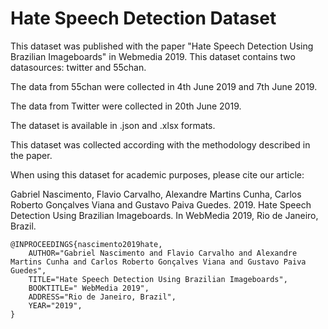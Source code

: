 # Hate Speech Detection Dataset

This dataset was published with the paper "Hate Speech Detection Using Brazilian Imageboards" in Webmedia 2019.  This dataset contains two datasources: twitter and 55chan.

The data from 55chan were collected in 4th June 2019 and 7th June 2019.

The data from Twitter were collected in 20th June 2019.

The dataset is available in .json and .xlsx formats.

This dataset was collected according with the methodology described in the paper.

When using this dataset for academic purposes, please cite our article:

Gabriel Nascimento, Flavio Carvalho, Alexandre Martins Cunha, Carlos Roberto Gonçalves Viana and Gustavo Paiva Guedes. 2019. Hate Speech Detection Using Brazilian Imageboards. In WebMedia 2019, Rio de Janeiro, Brazil.


```
@INPROCEEDINGS{nascimento2019hate,
    AUTHOR="Gabriel Nascimento and Flavio Carvalho and Alexandre Martins Cunha and Carlos Roberto Gonçalves Viana and Gustavo Paiva Guedes",
    TITLE="Hate Speech Detection Using Brazilian Imageboards",
    BOOKTITLE=" WebMedia 2019",
    ADDRESS="Rio de Janeiro, Brazil",
    YEAR="2019",
} 

```
